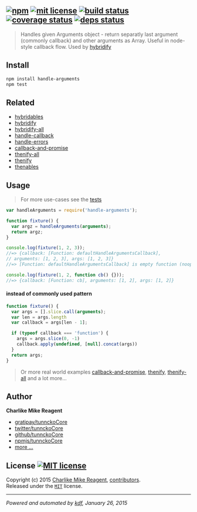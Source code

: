 ## [![npm][npmjs-img]][npmjs-url] [![mit license][license-img]][license-url] [![build status][travis-img]][travis-url] [![coverage status][coveralls-img]][coveralls-url] [![deps status][daviddm-img]][daviddm-url]

> Handles given Arguments object - return separatly last argument (commonly callback) and other arguments as Array. Useful in node-style callback flow. Used by [hybridify][hybridify]

## Install
```bash
npm install handle-arguments
npm test
```


## Related
- [hybridables][hybridables]
- [hybridify][hybridify]
- [hybridify-all][hybridify-all]
- [handle-callback][handle-callback]
- [handle-errors][handle-errors]
- [callback-and-promise][callback-and-promise]
- [thenify-all][thenify-all]
- [thenify][thenify]
- [thenables][thenables]


## Usage
> For more use-cases see the [tests](./test.js)

```js
var handleArguments = require('handle-arguments');

function fixture() {
  var argz = handleArguments(arguments);
  return argz;
}

console.log(fixture(1, 2, 3));
//=> {callback: [Function: defaultHandleArgumentsCallback],
// arguments: [1, 2, 3], args: [1, 2, 3]}
//=> [Function: defaultHandleArgumentsCallback] is empty function (noop)

console.log(fixture(1, 2, function cb() {}));
//=> {callback: [Function: cb], arguments: [1, 2], args: [1, 2]}
```

#### instead of commonly used pattern
```js
function fixture() {
  var args = [].slice.call(arguments);
  var len = args.length
  var callback = args[len - 1];

  if (typeof callback === 'function') {
    args = args.slice(0, -1)
    callback.apply(undefined, [null].concat(args))
  }
  return args;
}
```
> Or more real world examples [callback-and-promise][callback-and-promise], [thenify][thenify], [thenify-all][thenify-all] and a lot more...



## Author
**Charlike Mike Reagent**
+ [gratipay/tunnckoCore][author-gratipay]
+ [twitter/tunnckoCore][author-twitter]
+ [github/tunnckoCore][author-github]
+ [npmjs/tunnckoCore][author-npmjs]
+ [more ...][contrib-more]


## License [![MIT license][license-img]][license-url]
Copyright (c) 2015 [Charlike Mike Reagent][contrib-more], [contributors][contrib-graf].  
Released under the [`MIT`][license-url] license.


[npmjs-url]: http://npm.im/handle-arguments
[npmjs-img]: https://img.shields.io/npm/v/handle-arguments.svg?style=flat&label=handle-arguments

[coveralls-url]: https://coveralls.io/r/hybridables/handle-arguments?branch=master
[coveralls-img]: https://img.shields.io/coveralls/hybridables/handle-arguments.svg?style=flat

[license-url]: https://github.com/hybridables/handle-arguments/blob/master/license.md
[license-img]: https://img.shields.io/badge/license-MIT-blue.svg?style=flat

[travis-url]: https://travis-ci.org/hybridables/handle-arguments
[travis-img]: https://img.shields.io/travis/hybridables/handle-arguments.svg?style=flat

[daviddm-url]: https://david-dm.org/hybridables/handle-arguments
[daviddm-img]: https://img.shields.io/david/hybridables/handle-arguments.svg?style=flat

[author-gratipay]: https://gratipay.com/tunnckoCore
[author-twitter]: https://twitter.com/tunnckoCore
[author-github]: https://github.com/tunnckoCore
[author-npmjs]: https://npmjs.org/~tunnckocore

[contrib-more]: http://j.mp/1stW47C
[contrib-graf]: https://github.com/hybridables/handle-arguments/graphs/contributors

***

_Powered and automated by [kdf](https://github.com/tunnckoCore), January 26, 2015_


[callback-and-promise]: https://github.com/thenables/callback-and-promise
[thenify-all]: https://github.com/thenables/thenify-all
[thenify]: https://github.com/thenables/thenify
[thenables]: https://github.com/thenables
[hybridables]: https://github.com/hybridables
[hybridify]: https://github.com/hybridables/hybridify
[hybridify-all]: https://github.com/hybridables/hybridify-all
[handle-callback]: https://github.com/hybridables/handle-callback
[handle-errors]: https://github.com/hybridables/handle-errors